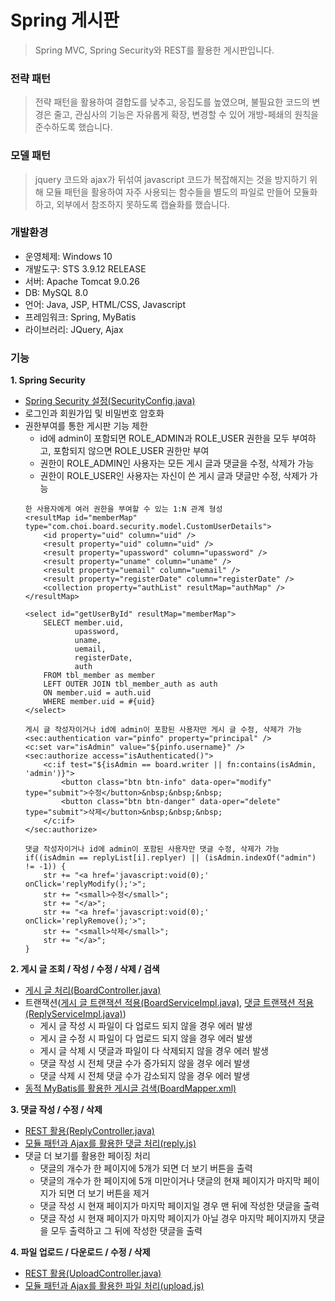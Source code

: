# Spring 게시판

> Spring MVC, Spring Security와 REST를 활용한 게시판입니다.

### 전략 패턴
> 전략 패턴을 활용하여 결합도를 낮추고, 응집도를 높였으며, 불필요한 코드의 변경은 줄고, 관심사의 기능은 자유롭게 확장, 변경할 수 있어 개방-페쇄의 원칙을 준수하도록 했습니다.

### 모델 패턴
> jquery 코드와 ajax가 뒤섞여 javascript 코드가 복잡해지는 것을 방지하기 위해 모듈 패턴을 활용하여 자주 사용되는 함수들을 별도의 파일로 만들어 모듈화 하고, 외부에서 참조하지 못하도록 캡슐화를 했습니다.

### 개발환경
* 운영체제: Windows 10
* 개발도구: STS 3.9.12 RELEASE
* 서버: Apache Tomcat 9.0.26
* DB: MySQL 8.0
* 언어: Java, JSP, HTML/CSS, Javascript
* 프레임워크: Spring, MyBatis
* 라이브러리: JQuery, Ajax

### 기능
**1. Spring Security**
* [Spring Security 설정(SecurityConfig.java)](https://github.com/chch8326/BoardProject/blob/main/src/main/java/com/choi/board/config/SecurityConfig.java?ts=4)
* 로그인과 회원가입 및 비밀번호 암호화
* 권한부여를 통한 게시판 기능 제한
  * id에 admin이 포함되면 ROLE_ADMIN과 ROLE_USER 권한을 모두 부여하고, 포함되지 않으면 ROLE_USER 권한만 부여
  * 권한이 ROLE_ADMIN인 사용자는 모든 게시 글과 댓글을 수정, 삭제가 가능
  * 권한이 ROLE_USER인 사용자는 자신이 쓴 게시 글과 댓글만 수정, 삭제가 가능
  ~~~
  한 사용자에게 여러 권한을 부여할 수 있는 1:N 관계 형성
  <resultMap id="memberMap" type="com.choi.board.security.model.CustomUserDetails">
      <id property="uid" column="uid" />
      <result property="uid" column="uid" />
      <result property="upassword" column="upassword" />
      <result property="uname" column="uname" />
      <result property="uemail" column="uemail" />
      <result property="registerDate" column="registerDate" />
      <collection property="authList" resultMap="authMap" />
  </resultMap>
  
  <select id="getUserById" resultMap="memberMap">
      SELECT member.uid,
             upassword,
             uname,
             uemail,
             registerDate,
             auth
      FROM tbl_member as member
      LEFT OUTER JOIN tbl_member_auth as auth
      ON member.uid = auth.uid
      WHERE member.uid = #{uid}
  </select>
  ~~~
  ~~~
  게시 글 작성자이거나 id에 admin이 포함된 사용자만 게시 글 수정, 삭제가 가능
  <sec:authentication var="pinfo" property="principal" />
  <c:set var="isAdmin" value="${pinfo.username}" />
  <sec:authorize access="isAuthenticated()">
      <c:if test="${isAdmin == board.writer || fn:contains(isAdmin, 'admin')}">
          <button class="btn btn-info" data-oper="modify" type="submit">수정</button>&nbsp;&nbsp;&nbsp;	
          <button class="btn btn-danger" data-oper="delete" type="submit">삭제</button>&nbsp;&nbsp;&nbsp;
      </c:if>
  </sec:authorize>
  
  댓글 작성자이거나 id에 admin이 포함된 사용자만 댓글 수정, 삭제가 가능
  if((isAdmin == replyList[i].replyer) || (isAdmin.indexOf("admin") != -1)) {
      str += "<a href='javascript:void(0);' onClick='replyModify();'>";
      str += "<small>수정</small>";
      str += "</a>";
      str += "<a href='javascript:void(0);' onClick='replyRemove();'>";
      str += "<small>삭제</small>";
      str += "</a>";
  }
  ~~~

**2. 게시 글 조회 / 작성 / 수정 / 삭제 / 검색**
* [게시 글 처리(BoardController.java)](https://github.com/chch8326/BoardProject/blob/main/src/main/java/com/choi/board/controller/BoardController.java?ts=4)
* 트랜잭션([게시 글 트랜잭션 적용(BoardServiceImpl.java)](https://github.com/chch8326/BoardProject/blob/main/src/main/java/com/choi/board/service/BoardServiceImpl.java?ts=4), [댓글 트랜잭션 적용(ReplyServiceImpl.java)](https://github.com/chch8326/BoardProject/blob/main/src/main/java/com/choi/board/service/ReplyServiceImpl.java?ts=4))
  * 게시 글 작성 시 파일이 다 업로드 되지 않을 경우 에러 발생
  * 게시 글 수정 시 파일이 다 업로드 되지 않을 경우 에러 발생
  * 게시 글 삭제 시 댓글과 파일이 다 삭제되지 않을 경우 에러 발생
  * 댓글 작성 시 전체 댓글 수가 증가되지 않을 경우 에러 발생
  * 댓글 삭제 시 전체 댓글 수가 감소되지 않을 경우 에러 발생
* [동적 MyBatis를 활용한 게시글 검색(BoardMapper.xml)](https://github.com/chch8326/BoardProject/blob/main/src/main/resources/com/choi/board/mapper/BoardMapper.xml?ts=4)

**3. 댓글 작성 / 수정 / 삭제**
* [REST 활용(ReplyController.java)](https://github.com/chch8326/BoardProject/blob/main/src/main/java/com/choi/board/controller/ReplyController.java?ts=4)
* [모듈 패턴과 Ajax를 활용한 댓글 처리(reply.js)](https://github.com/chch8326/BoardProject/blob/main/src/main/webapp/resources/js/reply.js?ts=4)
* 댓글 더 보기를 활용한 페이징 처리
  * 댓글의 개수가 한 페이지에 5개가 되면 더 보기 버튼을 출력
  * 댓글의 개수가 한 페이지에 5개 미만이거나 댓글의 현재 페이지가 마지막 페이지가 되면 더 보기 버튼을 제거  
  * 댓글 작성 시 현재 페이지가 마지막 페이지일 경우 맨 뒤에 작성한 댓글을 출력
  * 댓글 작성 시 현재 페이지가 마지막 페이지가 아닐 경우 마지막 페이지까지 댓글을 모두 출력하고 그 뒤에 작성한 댓글을 출력

**4. 파일 업로드 / 다운로드 / 수정 / 삭제**
* [REST 활용(UploadController.java)](https://github.com/chch8326/BoardProject/blob/main/src/main/java/com/choi/board/controller/UploadController.java?ts=4)
* [모듈 패턴과 Ajax를 활용한 파일 처리(upload.js)](https://github.com/chch8326/BoardProject/blob/main/src/main/webapp/resources/js/upload.js?ts=4)
